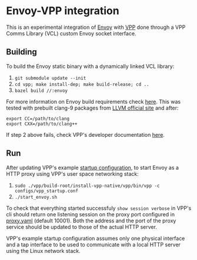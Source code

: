 # Envoy-VPP integration

This is an experimental integration of [Envoy](https://www.envoyproxy.io/) with [VPP](https://fd.io/) done through a VPP Comms Library (VCL) custom Envoy socket interface.

## Building

To build the Envoy static binary with a dynamically linked VCL library:

1. `git submodule update --init`
2. `cd vpp; make install-dep; make build-release; cd ..`
3. `bazel build //:envoy`

For more information on Envoy build requirements check [here](https://github.com/envoyproxy/envoy/blob/14be514c988f46ff38411a859c401b5cce4b4b3f/bazel/README.md). This was tested with prebuilt clang-9 packages from [LLVM official site](http://releases.llvm.org/download.html) and after:

```
export CC=/path/to/clang
export CXX=/path/to/clang++
```

If step 2 above fails, check VPP's developer documentation [here](https://fd.io/docs/vpp/master/gettingstarted/developers/index.html).

## Run

After updating VPP's example [startup configuration](configs/vpp_startup.conf), to start Envoy as a HTTP proxy using VPP's user space networking stack:

1. `sudo ./vpp/build-root/install-vpp-native/vpp/bin/vpp -c configs/vpp_startup.conf`
2. `./start_envoy.sh`

To check that everything started successfuly `show session verbose` in VPP's cli should return one listening session on the proxy port configured in [proxy.yaml](configs/proxy.yaml) (default 10001). Both the address and the port of the proxy service should be updated to those of the actual HTTP server.

VPP's example startup configuration assumes only one physical interface and a tap interface to be used to communicate with a local HTTP server using the Linux network stack.
